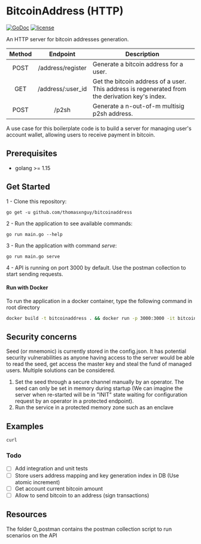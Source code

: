 # BitcoinAddress (HTTP)
[![GoDoc](https://godoc.org/github.com/thomasxnguy/bitcoinaddress?status.svg)](https://godoc.org/github.com/thomasxnguy/bitcoinaddress)
[![license](https://img.shields.io/github/license/thomasxnguy/bitcoinaddress.svg?maxAge=2592000)](https://github.com/thomasxnguy/bitcoinaddress/LICENSE)

An HTTP server for bitcoin addresses generation.


|    Method | Endpoint    | Description                                                       |
| :----:  | :-----------: | -------------------------------------------------------------------|
|  POST | /address/register   | Generate a bitcoin address for a user.        |
|  GET  | /address/:user_id   | Get the bitcoin address of a user. This address is regenerated from the derivation key's index.       |
|  POST | /p2sh   | Generate a n-out-of-m multisig p2sh address.  |

A use case for this boilerplate code is to build a server for managing user's account wallet, allowing users to receive payment in bitcoin.


## Prerequisites
- golang >= 1.15

## Get Started
1 - Clone this repository:

 ```go get -u github.com/thomasxnguy/bitcoinaddress```

2 - Run the application to see available commands:
 
 ```go run main.go --help```

3 - Run the application with command *serve*:
 
 ```go run main.go serve```

4 - API is running on port 3000 by default. Use the postman collection to start sending requests.

#### Run with Docker

To run the application in a docker container, type the following command in root directory 

```bash
docker build -t bitcoinaddress . && docker run -p 3000:3000 -it bitcoinaddress
```

## Security concerns

Seed (or mnemonic) is currently stored in the config.json. It has potential security vulnerabilities as anyone having access to the server would be able to read the seed, get access the master key and steal the fund of managed users. Multiple solutions can be considered.
1. Set the seed through a secure channel manually by an operator. The seed can only be set in memory during startup (We can imagine the server when re-started will be in "INIT" state waiting for configuration request by an operator in a protected endpoint).
2. Run the service in a protected memory zone such as an enclave

## Examples

```bash
curl
```

### Todo

- [ ] Add integration and unit tests
- [ ] Store users address mapping and key generation index in DB (Use atomic increment)
- [ ] Get account current bitcoin amount
- [ ] Allow to send bitcoin to an address (sign transactions)

## Resources 

The folder 0_postman contains the postman collection script to run scenarios on the API